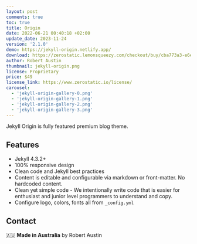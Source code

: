```yaml
---
layout: post
comments: true
toc: true
title: Origin
date: 2022-06-21 00:40:18 +02:00
update_date: 2023-11-24
version: '2.1.0'
demo: https://jekyll-origin.netlify.app/
download: https://zerostatic.lemonsqueezy.com/checkout/buy/cba773a3-e6e5-4780-862d-6ed3db7508e3
author: Robert Austin
thumbnail: jekyll-origin.png
license: Proprietary
price: $49
license_link: https://www.zerostatic.io/license/
carousel:
  - 'jekyll-origin-gallery-0.png'
  - 'jekyll-origin-gallery-1.png'
  - 'jekyll-origin-gallery-2.png'
  - 'jekyll-origin-gallery-3.png'
---
```


Jekyll Origin is fully featured premium blog theme.

## Features

- Jekyll 4.3.2+
- 100% responsive design
- Clean code and Jekyll best practices
- Content is editable and configurable via markdown or front-matter. No hardcoded content.
- Clean yet simple code - We intentionally write code that is easier for enthusiast and junior level programmers to understand and copy.
- Configure logo, colors, fonts all from `_config.yml`

## Contact

🇦🇺 **Made in Australia** by Robert Austin
